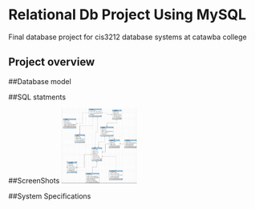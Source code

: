 # Relational Db Project Using MySQL
Final database project for cis3212 database systems at catawba college
## Project overview 

##Database model 

##SQL statments

##ScreenShots
<img src="ERD_Diagram.png" width=150 height=150>

##System Specifications

